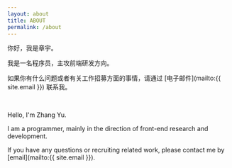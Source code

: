 ```yaml
---
layout: about
title: ABOUT
permalink: /about
---
```


你好，我是章宇。

我是一名程序员，主攻前端研发方向。

如果你有什么问题或者有关工作招募方面的事情，请通过 [电子邮件](mailto:{{ site.email }}) 联系我。

<br/>

Hello, I'm Zhang Yu.

I am a programmer, mainly in the direction of front-end research and development.

If you have any questions or recruiting related work, please contact me by [email](mailto:{{ site.email }}).
